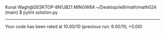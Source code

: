 Kunal Wagh@DESKTOP-8N1JB21 MINGW64 ~/Desktop/ie9/math/math024 (main)
$ pylint solution.py

--------------------------------------------------------------------
Your code has been rated at 10.00/10 (previous run: 8.00/10, +0.00)